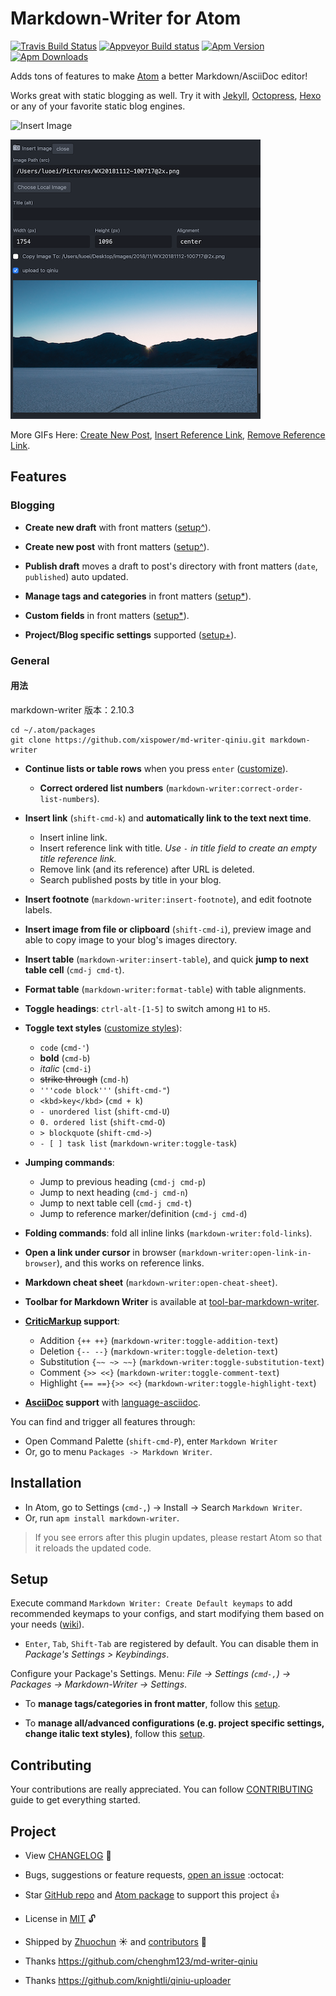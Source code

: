 # Markdown-Writer for Atom

[![Travis Build Status](https://travis-ci.org/zhuochun/md-writer.svg?branch=master)](https://travis-ci.org/zhuochun/md-writer)
[![Appveyor Build status](https://ci.appveyor.com/api/projects/status/fv1unuiac1umt44f?svg=true)](https://ci.appveyor.com/project/zhuochun/md-writer)
[![Apm Version](https://img.shields.io/apm/v/markdown-writer.svg)](https://atom.io/packages/markdown-writer)
[![Apm Downloads](https://img.shields.io/apm/dm/markdown-writer.svg)](https://atom.io/packages/markdown-writer)

Adds tons of features to make [Atom](https://atom.io/) a better Markdown/AsciiDoc editor!

Works great with static blogging as well. Try it with [Jekyll](http://jekyllrb.com/), [Octopress](http://octopress.org/), [Hexo](http://hexo.io/) or any of your favorite static blog engines.

![Insert Image](http://i.imgur.com/s9ekMns.gif)

![](WX20181112-183448@2x.png)

More GIFs Here: [Create New Post](http://i.imgur.com/BwntxhB.gif), [Insert Reference Link](http://i.imgur.com/L67TqyF.gif), [Remove Reference Link](http://i.imgur.com/TglzeJV.gif).

## Features



### Blogging

- **Create new draft** with front matters ([setup^][ca8870d7]).
- **Create new post** with front matters ([setup^][ca8870d7]).
- **Publish draft** moves a draft to post's directory with front matters (`date`, `published`) auto updated.
- **Manage tags and categories** in front matters ([setup*][9be76601]).
- **Custom fields** in front matters ([setup*][9be76601]).
- **Project/Blog specific settings** supported ([setup+][1561ed4c]).

  [ca8870d7]: https://github.com/zhuochun/md-writer/wiki/Quick-Start "Markdown-Writer Setup Guide"
  [9be76601]: https://github.com/zhuochun/md-writer/wiki/Settings-for-Front-Matters "Setup Tags/Categories/Posts"
  [1561ed4c]: https://github.com/zhuochun/md-writer/wiki/Settings#project-specific-settings "Project Specific Settings"

### General

#### 用法

markdown-writer 版本：2.10.3

```
cd ~/.atom/packages
git clone https://github.com/xispower/md-writer-qiniu.git markdown-writer
```

- **Continue lists or table rows** when you press `enter` ([customize][adaa9527]).
  - **Correct ordered list numbers** (`markdown-writer:correct-order-list-numbers`).
- **Insert link** (`shift-cmd-k`) and **automatically link to the text next time**.
  - Insert inline link.
  - Insert reference link with title. _Use `-` in title field to create an empty title reference link._
  - Remove link (and its reference) after URL is deleted.
  - Search published posts by title in your blog.
- **Insert footnote** (`markdown-writer:insert-footnote`), and edit footnote labels.
- **Insert image from file or clipboard** (`shift-cmd-i`), preview image and able to copy image to your blog's images directory.
- **Insert table** (`markdown-writer:insert-table`), and quick **jump to next table cell** (`cmd-j cmd-t`).
- **Format table** (`markdown-writer:format-table`) with table alignments.
- **Toggle headings**: `ctrl-alt-[1-5]` to switch among `H1` to `H5`.
- **Toggle text styles** ([customize styles][7ddaeaf4]):
  - `code` (`cmd-'`)
  - **bold** (`cmd-b`)
  - _italic_ (`cmd-i`)
  - ~~strike through~~ (`cmd-h`)
  - `'''code block'''` (`shift-cmd-"`)
  - `<kbd>key</kbd>` (`cmd + k`)
  - `- unordered list` (`shift-cmd-U`)
  - `0. ordered list` (`shift-cmd-O`)
  - `> blockquote` (`shift-cmd->`)
  - `- [ ] task list` (`markdown-writer:toggle-task`)
- **Jumping commands**:
  - Jump to previous heading (`cmd-j cmd-p`)
  - Jump to next heading (`cmd-j cmd-n`)
  - Jump to next table cell (`cmd-j cmd-t`)
  - Jump to reference marker/definition (`cmd-j cmd-d`)
- **Folding commands**: fold all inline links (`markdown-writer:fold-links`).
- **Open a link under cursor** in browser (`markdown-writer:open-link-in-browser`), and this works on reference links.
- **Markdown cheat sheet** (`markdown-writer:open-cheat-sheet`).
- **Toolbar for Markdown Writer** is available at [tool-bar-markdown-writer][82a2aced].
- **[CriticMarkup][f99bc01e] support**:
  - Addition `{++ ++}` (`markdown-writer:toggle-addition-text`)
  - Deletion `{-- --}` (`markdown-writer:toggle-deletion-text`)
  - Substitution `{~~ ~> ~~}` (`markdown-writer:toggle-substitution-text`)
  - Comment `{>> <<}` (`markdown-writer:toggle-comment-text`)
  - Highlight `{== ==}{>> <<}` (`markdown-writer:toggle-highlight-text`)
- **[AsciiDoc][0e2299b8] support** with [language-asciidoc][2f0cb1f9].

  [82a2aced]: https://atom.io/packages/tool-bar-markdown-writer "Toobar for Markdown Writer"
  [2f0cb1f9]: https://atom.io/packages/language-asciidoc "AsciiDoc Language Package for Atom"
  [adaa9527]: https://github.com/zhuochun/md-writer/wiki/Settings#use-different-unordered-list-styles "Customizations"
  [f99bc01e]: http://criticmarkup.com/users-guide.php "CriticMarkup"
  [0e2299b8]: https://asciidoctor.org/docs/asciidoc-syntax-quick-reference/ "AsciiDoc Quick Reference"

You can find and trigger all features through:

- Open Command Palette (`shift-cmd-P`), enter `Markdown Writer`
- Or, go to menu `Packages -> Markdown Writer`.

## Installation

- In Atom, go to Settings (`cmd-,`) -> Install -> Search `Markdown Writer`.
- Or, run `apm install markdown-writer`.

> If you see errors after this plugin updates, please restart Atom so that it reloads the updated code.

## Setup

Execute command `Markdown Writer: Create Default keymaps` to add recommended keymaps to your configs, and start modifying them based on your needs ([wiki][31ebd53f]).

- `Enter`, `Tab`, `Shift-Tab` are registered by default. You can disable them in _Package's Settings > Keybindings_.

Configure your Package's Settings. Menu: _File -> Settings (`cmd-,`) -> Packages -> Markdown-Writer -> Settings_.

- To **manage tags/categories in front matter**, follow this [setup][35eb9cc2].
- To **manage all/advanced configurations (e.g. project specific settings, change italic text styles)**, follow this [setup][7ddaeaf4].

  [31ebd53f]: https://github.com/zhuochun/md-writer/wiki/Settings-for-Keymaps "Settings for Keymaps"
  [3ecd2daa]: https://github.com/atom/settings-view/issues/356 "Viewing a package's settings should activate it"
  [35eb9cc2]: https://github.com/zhuochun/md-writer/wiki/Settings-for-Front-Matters "Settings for Front Matters"
  [7ddaeaf4]: https://github.com/zhuochun/md-writer/wiki/Settings "Settings"

## Contributing

Your contributions are really appreciated. You can follow [CONTRIBUTING](https://github.com/zhuochun/md-writer/blob/master/CONTRIBUTING.md) guide to get everything started.

## Project

- View [CHANGELOG][e45121fa] :notebook_with_decorative_cover:
- Bugs, suggestions or feature requests, [open an issue][e6ad7ed1] :octocat:
- Star [GitHub repo][e8960946] and [Atom package][91a1b9c2] to support this project :+1:
- License in [MIT][6a9a3773] :unlock:
- Shipped by [Zhuochun][41ae693b] :sunny: and [contributors][f303810e] :clap:
- Thanks https://github.com/chenghm123/md-writer-qiniu
- Thanks https://github.com/knightli/qiniu-uploader

  [e45121fa]: https://github.com/zhuochun/md-writer/blob/master/CHANGELOG.md
  [e6ad7ed1]: https://github.com/zhuochun/md-writer/issues
  [6a9a3773]: https://github.com/zhuochun/md-writer/blob/master/LICENSE.md
  [41ae693b]: https://github.com/zhuochun
  [f303810e]: https://github.com/zhuochun/md-writer/graphs/contributors
  [e8960946]: https://github.com/zhuochun/md-writer
  [91a1b9c2]: https://atom.io/packages/markdown-writer
